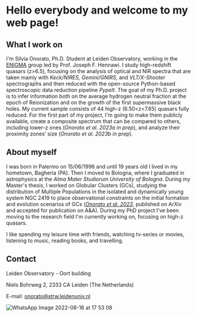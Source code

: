 # Hello everybody and welcome to my web page!

## What I work on

I'm Silvia Onorato, Ph.D. Student at Leiden Observatory, working in the [ENIGMA](http://enigma.physics.ucsb.edu/index.php?n=Main.HomePage) group led by Prof. Joseph F. Hennawi. 
I study high-redshift quasars (z>6.5), focusing on the analysis of optical and NIR spectra that are taken mainly with _Keck/NIRES_, _Gemini/GNIRS_, and _VLT/X-Shooter_ spectrographs and then reduced with the open-source Python-based spectroscopic data reduction pipeline _PypeIt_.
The goal of my Ph.D. project is to infer information both on the average hydrogen neutral fraction at the epoch of Reionization and on the growth of the first supermassive black holes.
My current sample consists of 44 high-z (6.50<z<7.65) quasars fully reduced. For the first part of my project, I'm going to make them publicly available, create a composite spectrum that can be compared to others, including lower-z ones (_Onorato et al. 2023a in prep_), and analyze their proximity zones’ size (_Onorato et al. 2023b in prep_).

## About myself

I was born in Palermo on 15/06/1996 and until 19 years old I lived in my hometown, Bagheria (PA). Then I moved to Bologna, where I graduated in astrophysics at the _Alma Mater Studiorum University of Bologna_. During my Master's thesis, I worked on Globular Clusters (GCs), studying the distribution of Multiple Populations in the isolated and dynamically young system NGC 2419 to place observational constraints on the initial formation and evolution scenarios of GCs ([_Onorato et al. 2023_](https://ui.adsabs.harvard.edu/abs/2023arXiv230709508O/abstract), published on ArXiv and accepted for publication on A&A). During my PhD project I've been moving to the research field I'm currently working on, focusing on high-z quasars.

I like spending my leisure time with friends, watching  tv-series or movies, listening to music, reading books, and travelling.

## Contact

Leiden Observatory - Oort building

Niels Bohrweg 2, 2333 CA Leiden (The Netherlands)

E-mail: onorato@strw.leidenuniv.nl

![WhatsApp Image 2022-08-16 at 17 53 08](https://user-images.githubusercontent.com/94785081/184924131-b7149ce6-d84d-44d8-8cae-888c3dcdd179.jpeg)
